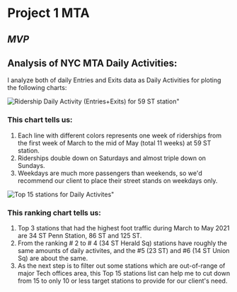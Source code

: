 # Project 1  MTA     
## _MVP_


## Analysis of NYC MTA Daily Activities:

I analyze both of daily Entries and Exits data as Daily Activities for ploting the following charts:

![Ridership Daily Activity (Entries+Exits) for 59 ST station"](./Users/sabrina/Metis/Projects/MVP_Daily_Activity_59ST.png)

### This chart tells us:
  1. Each line with different colors represents one week of riderships from the first week of March to the mid of May (total 11 weeks) at 59 ST station.
  2. Riderships double down on Saturdays and almost triple down on Sundays.
  3. Weekdays are much more passengers than weekends, so we'd recommend our client to place their street stands on weekdays only.



![Top 15 stations for Daily Activites"](./Users/sabrina/Metis/Projects/MVP_Top15_stations.png)

### This ranking chart tells us:
  1. Top 3 stations that had the highest foot traffic during March to May 2021 are 34 ST Penn Station, 86 ST and 125 ST.
  2. From the ranking # 2 to # 4 (34 ST Herald Sq) stations have roughly the same amounts of daily activites, and the #5 (23 ST) and #6 (14 ST Union Sq) are about the same. 
  3. As the next step is to filter out some stations which are out-of-range of major Tech offices area, this Top 15 stations list can help me to cut down from 15 to only 10 or less target stations to provide for our client's need.
  






